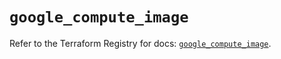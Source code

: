 # `google_compute_image`

Refer to the Terraform Registry for docs: [`google_compute_image`](https://registry.terraform.io/providers/hashicorp/google-beta/6.49.2/docs/resources/google_compute_image).
